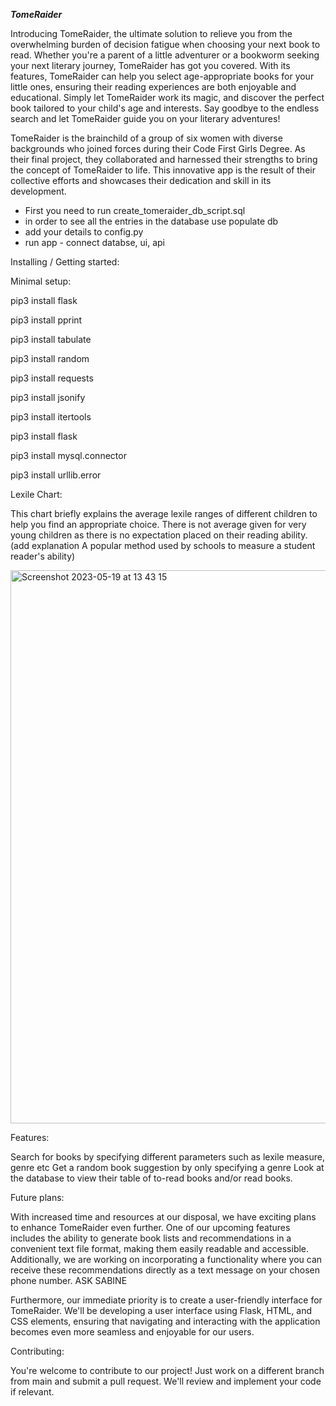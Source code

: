 ***TomeRaider***

Introducing TomeRaider, the ultimate solution to relieve you from the overwhelming burden of decision fatigue when choosing your next book to read. Whether you're a parent of a little adventurer or a bookworm seeking your next literary journey, TomeRaider has got you covered. With its features, TomeRaider can help you select age-appropriate books for your little ones, ensuring their reading experiences are both enjoyable and educational. Simply let TomeRaider work its magic, and discover the perfect book tailored to your child's age and interests. Say goodbye to the endless search and let TomeRaider guide you on your literary adventures!

TomeRaider is the brainchild of a group of six women with diverse backgrounds who joined forces during their Code First Girls Degree. As their final project, they collaborated and harnessed their strengths to bring the concept of TomeRaider to life. This innovative app is the result of their collective efforts and showcases their dedication and skill in its development.

- First you need to run create_tomeraider_db_script.sql 
- in order to see all the entries in the database use populate db
- add your details to config.py
- run app - connect databse, ui, api

Installing / Getting started: 

Minimal setup:

pip3 install flask  

pip3 install pprint 

pip3 install tabulate 

pip3 install random

pip3 install requests 

pip3 install jsonify 

pip3 install itertools 

pip3 install flask 

pip3 install mysql.connector

pip3 install urllib.error
 


Lexile Chart:

This chart briefly explains the average lexile ranges of different children to help you find an appropriate choice. 
There is not average given for very young children as there is no expectation placed on their reading ability. (add explanation A popular method used by schools to measure a student reader's ability)

<img width="885" alt="Screenshot 2023-05-19 at 13 43 15" src="https://github.com/purplesandbox/CFG_S3_Group4_Project/assets/128521409/2d30dc99-7c7e-48cc-a350-ae0cc9905dd4">

Features: 

Search for books by specifying different parameters such as lexile measure, genre etc
Get a random book suggestion by only specifying a genre
Look at the database to view their table of to-read books and/or read books.


Future plans:

With increased time and resources at our disposal, we have exciting plans to enhance TomeRaider even further. One of our upcoming features includes the ability to generate book lists and recommendations in a convenient text file format, making them easily readable and accessible. Additionally, we are working on incorporating a functionality where you can receive these recommendations directly as a text message on your chosen phone number. ASK SABINE

Furthermore, our immediate priority is to create a user-friendly interface for TomeRaider. We'll be developing a user interface using Flask, HTML, and CSS elements, ensuring that navigating and interacting with the application becomes even more seamless and enjoyable for our users. 


Contributing: 

You're welcome to contribute to our project! Just work on a different branch from main and submit a pull request. We'll review and implement your code if relevant. 



